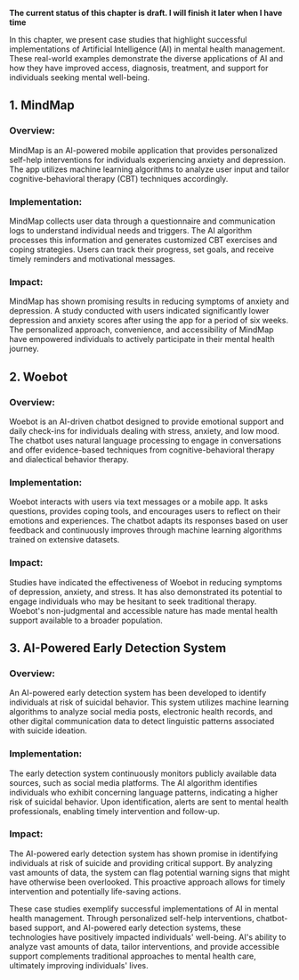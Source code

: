 **The current status of this chapter is draft. I will finish it later when I have time**

In this chapter, we present case studies that highlight successful implementations of Artificial Intelligence (AI) in mental health management. These real-world examples demonstrate the diverse applications of AI and how they have improved access, diagnosis, treatment, and support for individuals seeking mental well-being.

**1. MindMap**
--------------

### Overview:

MindMap is an AI-powered mobile application that provides personalized self-help interventions for individuals experiencing anxiety and depression. The app utilizes machine learning algorithms to analyze user input and tailor cognitive-behavioral therapy (CBT) techniques accordingly.

### Implementation:

MindMap collects user data through a questionnaire and communication logs to understand individual needs and triggers. The AI algorithm processes this information and generates customized CBT exercises and coping strategies. Users can track their progress, set goals, and receive timely reminders and motivational messages.

### Impact:

MindMap has shown promising results in reducing symptoms of anxiety and depression. A study conducted with users indicated significantly lower depression and anxiety scores after using the app for a period of six weeks. The personalized approach, convenience, and accessibility of MindMap have empowered individuals to actively participate in their mental health journey.

**2. Woebot**
-------------

### Overview:

Woebot is an AI-driven chatbot designed to provide emotional support and daily check-ins for individuals dealing with stress, anxiety, and low mood. The chatbot uses natural language processing to engage in conversations and offer evidence-based techniques from cognitive-behavioral therapy and dialectical behavior therapy.

### Implementation:

Woebot interacts with users via text messages or a mobile app. It asks questions, provides coping tools, and encourages users to reflect on their emotions and experiences. The chatbot adapts its responses based on user feedback and continuously improves through machine learning algorithms trained on extensive datasets.

### Impact:

Studies have indicated the effectiveness of Woebot in reducing symptoms of depression, anxiety, and stress. It has also demonstrated its potential to engage individuals who may be hesitant to seek traditional therapy. Woebot's non-judgmental and accessible nature has made mental health support available to a broader population.

**3. AI-Powered Early Detection System**
----------------------------------------

### Overview:

An AI-powered early detection system has been developed to identify individuals at risk of suicidal behavior. This system utilizes machine learning algorithms to analyze social media posts, electronic health records, and other digital communication data to detect linguistic patterns associated with suicide ideation.

### Implementation:

The early detection system continuously monitors publicly available data sources, such as social media platforms. The AI algorithm identifies individuals who exhibit concerning language patterns, indicating a higher risk of suicidal behavior. Upon identification, alerts are sent to mental health professionals, enabling timely intervention and follow-up.

### Impact:

The AI-powered early detection system has shown promise in identifying individuals at risk of suicide and providing critical support. By analyzing vast amounts of data, the system can flag potential warning signs that might have otherwise been overlooked. This proactive approach allows for timely intervention and potentially life-saving actions.

These case studies exemplify successful implementations of AI in mental health management. Through personalized self-help interventions, chatbot-based support, and AI-powered early detection systems, these technologies have positively impacted individuals' well-being. AI's ability to analyze vast amounts of data, tailor interventions, and provide accessible support complements traditional approaches to mental health care, ultimately improving individuals' lives.
